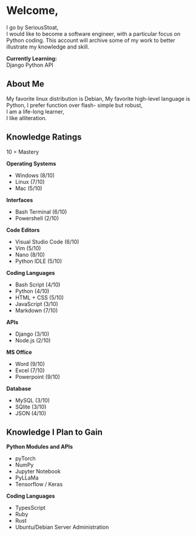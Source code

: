 # Welcome, 
I go by SeriousStoat,  
I would like to become a software engineer, with a particular focus on Python coding.
This account will archive some of my work to better illustrate my knowledge and skill.

**Currently Learning:**  
Django Python API

## About Me
My favorite linux distribution is Debian,
My favorite high-level language is Python,
I prefer function over flash- simple but robust,  
I am a life-long learner,  
I like alliteration.

## Knowledge Ratings
10 = Mastery

**Operating Systems**
- Windows (8/10)
- Linux (7/10)
- Mac (5/10)

**Interfaces**
- Bash Terminal (6/10)
- Powershell (2/10)

**Code Editors**
- Visual Studio Code (6/10)
- Vim (5/10)
- Nano (8/10)
- Python IDLE (5/10)

**Coding Languages**
- Bash Script (4/10)
- Python (4/10)
- HTML + CSS (5/10)
- JavaScript (3/10)
- Markdown (7/10)

**APIs**
- Django (3/10)
- Node.js (2/10)

**MS Office**
- Word (9/10)
- Excel (7/10)
- Powerpoint (9/10)

**Database**
- MySQL (3/10)
- SQlite (3/10)
- JSON (4/10)

## Knowledge I Plan to Gain
**Python Modules and APIs**
- pyTorch
- NumPy
- Jupyter Notebook
- PyLLaMa
- Tensorflow / Keras

**Coding Languages**
- TypesScript
- Ruby
- Rust
- Ubuntu/Debian Server Administration

